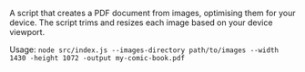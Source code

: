 A script that creates a PDF document from images, optimising them for your device. The script trims and resizes each image based on your device viewport.

Usage: `node src/index.js --images-directory path/to/images --width 1430 -height 1072 -output my-comic-book.pdf`
